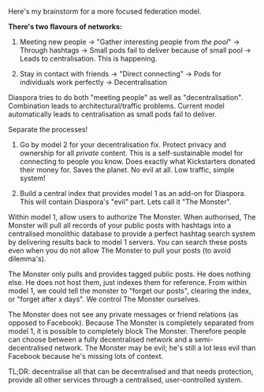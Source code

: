 Here's my brainstorm for a more focused federation model.

**There's two flavours of networks:**

1. Meeting new people -> "Gather interesting people from _the pool_" -> Through hashtags -> Small pods fail to deliver because of small pool -> Leads to centralisation. This is happening.

2. Stay in contact with friends -> "Direct connecting" -> Pods for individuals work perfectly ->  Decentralisation

Diaspora tries to do both "meeting people" as well as "decentralisation". Combination leads to architectural/traffic problems. Current model automatically leads to centralisation as small pods fail to deliver.

Separate the processes!

1. Go by model 2 for your decentralisation fix. Protect privacy and ownership for all _private_ content. This is a self-sustainable model for connecting to people you know. Does exactly what Kickstarters donated their money for. Saves the planet. No evil at all. Low traffic, simple system!

2. Build a central index that provides model 1 as an add-on for Diaspora. This will contain Diaspora's "evil" part. Lets call it "The Monster".

Within model 1, allow users to authorize The Monster. When authorised, The Monster will pull all records of your public posts with hashtags into a centralised monolithic database to provide a perfect hashtag search system by delivering results back to model 1 servers. You can search these posts even when you do not allow The Monster to pull your posts (to avoid dilemma's).

The Monster only pulls and provides tagged public posts. He does nothing else. He does not host them, just indexes them for reference. From within model 1, we could tell the monster to "forget our posts", clearing the index, or "forget after x days". We control The Monster ourselves.

The Monster does not see any private messages or friend relations (as opposed to Facebook). Because The Monster is completely separated from model 1, it is possible to completely block The Monster. Therefore people can choose between a fully decentralised network and a semi-decentralised network. The Monster may be evil; he's still a lot less evil than Facebook because he's missing lots of context.

TL;DR: decentralise all that can be decentralised and that needs protection, provide all other services through a centralised, user-controlled system.